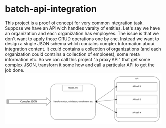 # batch-api-integration
This project is a proof of concept for very common integration task. Suppose we have an API wich handles varaity of entities. Let's say we have an organization and each organization has  employees. The issue is that we don't want to apply those CRUD operations one by one. Instead we want to design a single JSON schema which contains complex information about integration content. It could contains a collection of organizations (and each organization could contains a collection of emploees), some meta information etc. So we can call this project "a proxy API" that get some complex JSON, transform it some how and call a particular API to get the job done.
![simple schema](https://github.com/mralexsh/batch-api-integration/blob/main/blob/batch-api-integration.png?raw=true)
